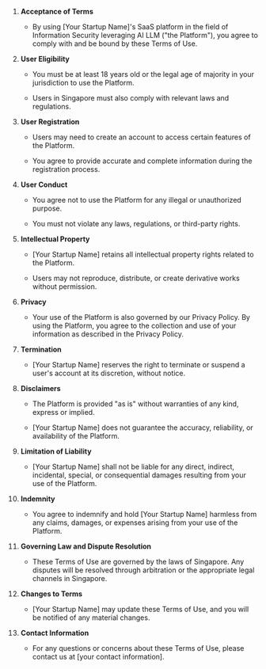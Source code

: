 1. **Acceptance of Terms** 

   - By using [Your Startup Name]'s SaaS platform in the field of Information Security leveraging AI LLM ("the Platform"), you agree to comply with and be bound by these Terms of Use. 

  

2. **User Eligibility** 

   - You must be at least 18 years old or the legal age of majority in your jurisdiction to use the Platform. 

   - Users in Singapore must also comply with relevant laws and regulations. 

  

3. **User Registration** 

   - Users may need to create an account to access certain features of the Platform. 

   - You agree to provide accurate and complete information during the registration process. 

  

4. **User Conduct** 

   - You agree not to use the Platform for any illegal or unauthorized purpose. 

   - You must not violate any laws, regulations, or third-party rights. 

  

5. **Intellectual Property** 

   - [Your Startup Name] retains all intellectual property rights related to the Platform. 

   - Users may not reproduce, distribute, or create derivative works without permission. 

  

6. **Privacy** 

   - Your use of the Platform is also governed by our Privacy Policy. By using the Platform, you agree to the collection and use of your information as described in the Privacy Policy. 

  

7. **Termination** 

   - [Your Startup Name] reserves the right to terminate or suspend a user's account at its discretion, without notice. 

  

8. **Disclaimers** 

   - The Platform is provided "as is" without warranties of any kind, express or implied. 

   - [Your Startup Name] does not guarantee the accuracy, reliability, or availability of the Platform. 

  

9. **Limitation of Liability** 

   - [Your Startup Name] shall not be liable for any direct, indirect, incidental, special, or consequential damages resulting from your use of the Platform. 

  

10. **Indemnity** 

    - You agree to indemnify and hold [Your Startup Name] harmless from any claims, damages, or expenses arising from your use of the Platform. 

  

11. **Governing Law and Dispute Resolution** 

    - These Terms of Use are governed by the laws of Singapore. Any disputes will be resolved through arbitration or the appropriate legal channels in Singapore. 

  

12. **Changes to Terms** 

    - [Your Startup Name] may update these Terms of Use, and you will be notified of any material changes. 

  

13. **Contact Information** 

    - For any questions or concerns about these Terms of Use, please contact us at [your contact information]. 
